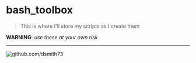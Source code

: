 # bash_toolbox

> This is where I'll store my scripts as I create them  

**WARNING**: _use these at your own risk_  

---

![github.com/dsmith73](https://avatars1.githubusercontent.com/u/44279121?s=60&u=7a933a33b51505f9d6435eeffae1c8156a47dc77&v=4 "github.com/dsmith73")  
